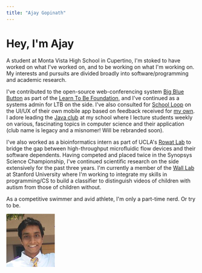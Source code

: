 ```yaml
---
title: "Ajay Gopinath"
---
```

Hey, I'm Ajay
==============
A student at Monta Vista High School in Cupertino, I'm stoked to have worked on what I've worked on, and to be working on what I'm working on. My interests and pursuits are divided broadly into software/programming and academic research. 

I've contributed to the open-source web-conferencing system [Big Blue Button](http://bigbluebutton.org/) as part of the [Learn To Be Foundation](http://www.learntobe.org/), and I've continued as a systems admin for LTB on the side. I've also consulted for [School Loop](http://www.schoolloop.com/) on the UI/UX of their own mobile app based on feedback received for [my own](https://play.google.com/store/apps/details?id=com.cyanojay.looped). I adore leading the [Java club](http://www.mvjavaclub.com/) at my school where I lecture students weekly on various, fascinating topics in computer science and their application (club name is legacy and a misnomer! Will be rebranded soon).

I've also worked as a bioinformatics intern as part of UCLA's [Rowat Lab](https://www.ibp.ucla.edu/research/rowat/People.htm) to bridge the gap between high-throughput microfluidic flow devices and their software dependents. Having competed and placed twice in the Synopsys Science Championship, I've continued scientific research on the side extensively for the past three years. I'm currently a member of the [Wall Lab](http://wall-lab.stanford.edu/) at Stanford University where I'm working to integrate my skills in programming/CS to build a classifier to distinguish videos of children with autism from those of children without.

As a competitive swimmer and avid athlete, I'm only a part-time nerd. Or try to be.

![A pic of me](/assets/Profile.jpg)